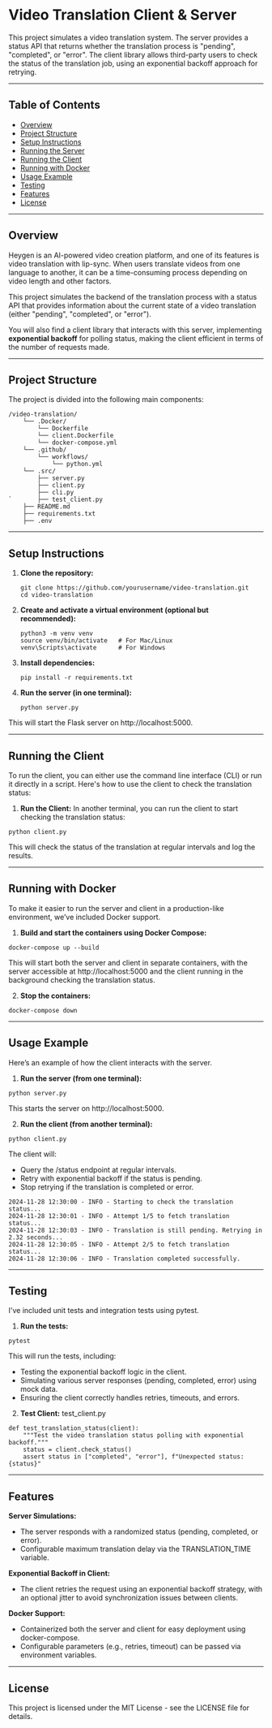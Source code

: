 # Video Translation Client & Server

This project simulates a video translation system. The server provides a status API that returns whether the translation process is "pending", "completed", or "error". The client library allows third-party users to check the status of the translation job, using an exponential backoff approach for retrying.

---

## Table of Contents

- [Overview](#overview)
- [Project Structure](#project-structure)
- [Setup Instructions](#setup-instructions)
- [Running the Server](#running-the-server)
- [Running the Client](#running-the-client)
- [Running with Docker](#running-with-docker)
- [Usage Example](#usage-example)
- [Testing](#testing)
- [Features](#features)
- [License](#license)

---

## Overview

Heygen is an AI-powered video creation platform, and one of its features is video translation with lip-sync. When users translate videos from one language to another, it can be a time-consuming process depending on video length and other factors.

This project simulates the backend of the translation process with a status API that provides information about the current state of a video translation (either "pending", "completed", or "error").

You will also find a client library that interacts with this server, implementing **exponential backoff** for polling status, making the client efficient in terms of the number of requests made.

---

## Project Structure

The project is divided into the following main components:
```
/video-translation/
    └── .Docker/
        └── Dockerfile
        └── client.Dockerfile
        └── docker-compose.yml
    └── .github/
        └── workflows/
            └── python.yml
    └── .src/
        ├── server.py
        ├── client.py
        ├── cli.py
`       ├── test_client.py
    ├── README.md
    ├── requirements.txt
    ├── .env
```



---

## Setup Instructions

1. **Clone the repository:**
   ```
   git clone https://github.com/yourusername/video-translation.git
   cd video-translation
   ```

2. **Create and activate a virtual environment (optional but recommended):**
   ```
   python3 -m venv venv
   source venv/bin/activate   # For Mac/Linux
   venv\Scripts\activate      # For Windows
   ```

3. **Install dependencies:**
   ```
   pip install -r requirements.txt
   ```

4. **Run the server (in one terminal):**
    ```
    python server.py
    ```
This will start the Flask server on http://localhost:5000.


---

## Running the Client

To run the client, you can either use the command line interface (CLI) or run it directly in a script. Here's how to use the client to check the translation status:

1. **Run the Client:**
In another terminal, you can run the client to start checking the translation status:
```
python client.py
```
This will check the status of the translation at regular intervals and log the results.

---

## Running with Docker
To make it easier to run the server and client in a production-like environment, we’ve included Docker support.

1. **Build and start the containers using Docker Compose:**
```
docker-compose up --build
```
This will start both the server and client in separate containers, with the server accessible at http://localhost:5000 and the client running in the background checking the translation status.

2. **Stop the containers:**
```
docker-compose down
```

---


## Usage Example
Here’s an example of how the client interacts with the server.

1. **Run the server (from one terminal):**

```
python server.py
```
This starts the server on http://localhost:5000.

2. **Run the client (from another terminal):**

```
python client.py
```
The client will:

- Query the /status endpoint at regular intervals.
- Retry with exponential backoff if the status is pending.
- Stop retrying if the translation is completed or error.

```
2024-11-28 12:30:00 - INFO - Starting to check the translation status...
2024-11-28 12:30:01 - INFO - Attempt 1/5 to fetch translation status...
2024-11-28 12:30:03 - INFO - Translation is still pending. Retrying in 2.32 seconds...
2024-11-28 12:30:05 - INFO - Attempt 2/5 to fetch translation status...
2024-11-28 12:30:06 - INFO - Translation completed successfully.
```

---


## Testing

I've included unit tests and integration tests using pytest.

1. **Run the tests:**
```
pytest
```
This will run the tests, including:

- Testing the exponential backoff logic in the client.
- Simulating various server responses (pending, completed, error) using mock data.
- Ensuring the client correctly handles retries, timeouts, and errors.

2. **Test Client:**
test_client.py
```
def test_translation_status(client):
    """Test the video translation status polling with exponential backoff."""
    status = client.check_status()
    assert status in ["completed", "error"], f"Unexpected status: {status}"
```

---

## Features


**Server Simulations:**

- The server responds with a randomized status (pending, completed, or error).
- Configurable maximum translation delay via the TRANSLATION_TIME variable.

**Exponential Backoff in Client:**

- The client retries the request using an exponential backoff strategy, with an optional jitter to avoid synchronization issues between clients.

**Docker Support:**

- Containerized both the server and client for easy deployment using docker-compose.
- Configurable parameters (e.g., retries, timeout) can be passed via environment variables.

---

## License

This project is licensed under the MIT License - see the LICENSE file for details.
